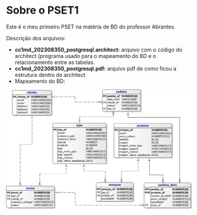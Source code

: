 # Sobre o PSET1

Este é o meu primeiro PSET na matéria de BD do professor Abrantes.

Descrição dos arquivos:
- **cc1md_202308350_postgresql.architect:** arquivo com o código do architect (programa usado para o mapeamento do BD e o relacionamento entre as tabelas.
- **cc1md_202308350_postgresql.pdf:** arquivo pdf de como ficou a estrutura dentro do architect
- Mapeamento do BD:
<img src="https://github.com/ppg0dd/uvv_bd1_cc1md/blob/main/pset1/lojas-uvv.png?raw=true" width="500px">
